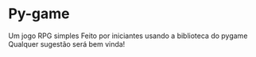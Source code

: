 # Py-game
Um jogo RPG simples
Feito por iniciantes usando a biblioteca do pygame
Qualquer sugestão será bem vinda! 

